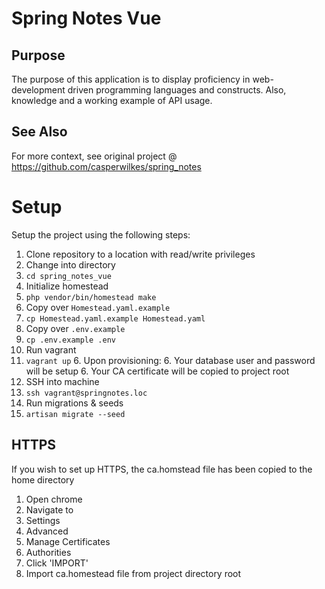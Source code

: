 # Spring Notes Vue #

## Purpose ##

The purpose of this application is to display proficiency in web-development driven programming languages and 
constructs. Also, knowledge and a working example of API usage.

## See Also ##

For more context, see original project @ https://github.com/casperwilkes/spring_notes 

# Setup #

Setup the project using the following steps:
1. Clone repository to a location with read/write privileges
2. Change into directory 
  2. `cd spring_notes_vue`
3. Initialize homestead
  3. `php vendor/bin/homestead make`
4. Copy over `Homestead.yaml.example`
  4. `cp Homestead.yaml.example Homestead.yaml`
5. Copy over `.env.example`
  5. `cp .env.example .env`
6. Run vagrant
  6. `vagrant up`
    6. Upon provisioning:
      6. Your database user and password will be setup 
      6. Your CA certificate will be copied to project root
7. SSH into machine
  7. `ssh vagrant@springnotes.loc`
8. Run migrations & seeds
  8. `artisan migrate --seed`

## HTTPS ##

If you wish to set up HTTPS, the ca.homstead file has been copied to the home directory

1. Open chrome
2. Navigate to
  2. Settings
  2. Advanced
  2. Manage Certificates
  2. Authorities
  2. Click 'IMPORT'
3. Import ca.homestead file from project directory root 
  

